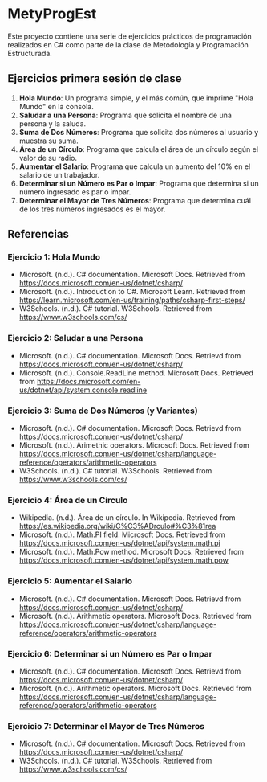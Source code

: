 # MetyProgEst

Este proyecto contiene una serie de ejercicios prácticos de programación realizados en C# como parte de la clase de Metodología y Programación Estructurada.

## Ejercicios primera sesión de clase

1. **Hola Mundo**: Un programa simple, y el más común, que imprime "Hola Mundo" en la consola.
2. **Saludar a una Persona**: Programa que solicita el nombre de una persona y la saluda.
3. **Suma de Dos Números**: Programa que solicita dos números al usuario y muestra su suma.
4. **Área de un Círculo**: Programa que calcula el área de un círculo según el valor de su radio.
5. **Aumentar el Salario**: Programa que calcula un aumento del 10% en el salario de un trabajador.
6. **Determinar si un Número es Par o Impar**: Programa que determina si un número ingresado es par o impar.
7. **Determinar el Mayor de Tres Números**: Programa que determina cuál de los tres números ingresados es el mayor.

## Referencias

### Ejercicio 1: Hola Mundo
- Microsoft. (n.d.). C# documentation. Microsoft Docs. Retrieved from https://docs.microsoft.com/en-us/dotnet/csharp/
- Microsoft. (n.d.). Introduction to C#. Microsoft Learn. Retrieved from https://learn.microsoft.com/en-us/training/paths/csharp-first-steps/
- W3Schools. (n.d.). C# tutorial. W3Schools. Retrieved from https://www.w3schools.com/cs/

### Ejercicio 2: Saludar a una Persona
- Microsoft. (n.d.). C# documentation. Microsoft Docs. Retrievd from https://docs.microsoft.com/en-us/dotnet/csharp/
- Microsoft. (n.d.). Console.ReadLine method. Microsoft Docs. Retrieved from https://docs.microsoft.com/en-us/dotnet/api/system.console.readline

### Ejercicio 3: Suma de Dos Números (y Variantes)
- Microsoft. (n.d.). C# documentation. Microsoft Docs. Retrievd from https://docs.microsoft.com/en-us/dotnet/csharp/
- Microsoft. (n.d.). Arimethic operators. Microsoft Docs. Retrieved from https://docs.microsoft.com/en-us/dotnet/csharp/language-reference/operators/arithmetic-operators
- W3Schools. (n.d.). C# tutorial. W3Schools. Retrieved from https://www.w3schools.com/cs/

### Ejercicio 4: Área de un Círculo
- Wikipedia. (n.d.). Área de un círculo. In Wikipedia. Retrieved from https://es.wikipedia.org/wiki/C%C3%ADrculo#%C3%81rea
- Microsoft. (n.d.). Math.PI field. Microsoft Docs. Retrieved from https://docs.microsoft.com/en-us/dotnet/api/system.math.pi
- Microsoft. (n.d.). Math.Pow method. Microsoft Docs. Retrieved from https://docs.microsoft.com/en-us/dotnet/api/system.math.pow

### Ejercicio 5: Aumentar el Salario
- Microsoft. (n.d.). C# documentation. Microsoft Docs. Retrievd from https://docs.microsoft.com/en-us/dotnet/csharp/
- Microsoft. (n.d.). Arithmetic operators. Microsoft Docs. Retrieved from https://docs.microsoft.com/en-us/dotnet/csharp/language-reference/operators/arithmetic-operators

### Ejercicio 6: Determinar si un Número es Par o Impar
- Microsoft. (n.d.). C# documentation. Microsoft Docs. Retrievd from https://docs.microsoft.com/en-us/dotnet/csharp/
- Microsoft. (n.d.). Arithmetic operators. Microsoft Docs. Retrieved from https://docs.microsoft.com/en-us/dotnet/csharp/language-reference/operators/arithmetic-operators

### Ejercicio 7: Determinar el Mayor de Tres Números
- Microsoft. (n.d.). C# documentation. Microsoft Docs. Retrieved from https://docs.microsoft.com/en-us/dotnet/csharp/
- W3Schools. (n.d.). C# tutorial. W3Schools. Retrieved from https://www.w3schools.com/cs/

##



